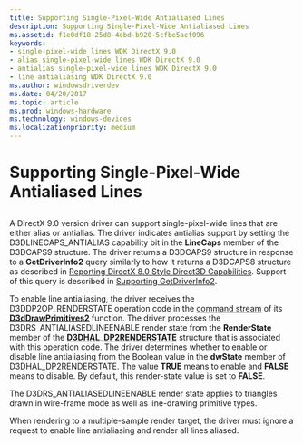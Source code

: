 ```yaml
---
title: Supporting Single-Pixel-Wide Antialiased Lines
description: Supporting Single-Pixel-Wide Antialiased Lines
ms.assetid: f1e0df18-25d8-4ebd-b920-5cfbe5acf096
keywords:
- single-pixel-wide lines WDK DirectX 9.0
- alias single-pixel-wide lines WDK DirectX 9.0
- antialias single-pixel-wide lines WDK DirectX 9.0
- line antialiasing WDK DirectX 9.0
ms.author: windowsdriverdev
ms.date: 04/20/2017
ms.topic: article
ms.prod: windows-hardware
ms.technology: windows-devices
ms.localizationpriority: medium
---
```


# Supporting Single-Pixel-Wide Antialiased Lines


## <span id="ddk_supporting_single_pixel_wide_antialiased_lines_gg"></span><span id="DDK_SUPPORTING_SINGLE_PIXEL_WIDE_ANTIALIASED_LINES_GG"></span>


A DirectX 9.0 version driver can support single-pixel-wide lines that are either alias or antialias. The driver indicates antialias support by setting the D3DLINECAPS\_ANTIALIAS capability bit in the **LineCaps** member of the D3DCAPS9 structure. The driver returns a D3DCAPS9 structure in response to a **GetDriverInfo2** query similarly to how it returns a D3DCAPS8 structure as described in [Reporting DirectX 8.0 Style Direct3D Capabilities](reporting-directx-8-0-style-direct3d-capabilities.md). Support of this query is described in [Supporting GetDriverInfo2](supporting-getdriverinfo2.md).

To enable line antialiasing, the driver receives the D3DDP2OP\_RENDERSTATE operation code in the [command stream](command-stream.md) of its [**D3dDrawPrimitives2**](https://msdn.microsoft.com/library/windows/hardware/ff544704) function. The driver processes the D3DRS\_ANTIALIASEDLINEENABLE render state from the **RenderState** member of the [**D3DHAL\_DP2RENDERSTATE**](https://msdn.microsoft.com/library/windows/hardware/ff545705) structure that is associated with this operation code. The driver determines whether to enable or disable line antialiasing from the Boolean value in the **dwState** member of D3DHAL\_DP2RENDERSTATE. The value **TRUE** means to enable and **FALSE** means to disable. By default, this render-state value is set to **FALSE**.

The D3DRS\_ANTIALIASEDLINEENABLE render state applies to triangles drawn in wire-frame mode as well as line-drawing primitive types.

When rendering to a multiple-sample render target, the driver must ignore a request to enable line antialiasing and render all lines aliased.

 

 





